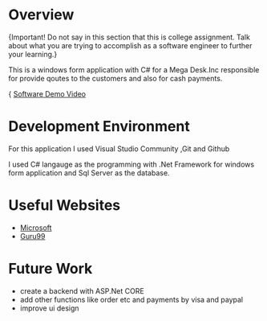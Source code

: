 # Overview

{Important! Do not say in this section that this is college assignment. Talk about what you are trying to accomplish as a software engineer to further your learning.}



This is a windows form application with C# for a Mega Desk.Inc responsible for provide qoutes to the customers and also for cash payments.

{
[Software Demo Video](https://youtu.be/qZcZhVAadKo)

# Development Environment

For this application I used Visual Studio Community ,Git and Github

I used C# langauge as the programming with .Net Framework for windows form application and Sql Server as the database.

# Useful Websites



- [Microsoft ](https://learn.microsoft.com/en-us/dotnet/csharp/tour-of-csharp/)
- [Guru99](https://www.guru99.com/c-sharp-windows-forms-application.html)

# Future Work



- create a backend with ASP.Net CORE
- add other functions like order etc and payments by visa and paypal
- improve ui design
